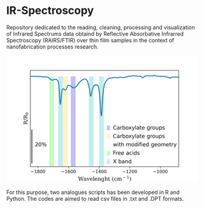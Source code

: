 # IR-Spectroscopy

Repository dedicated to the reading, cleaning, processing and visualization of Infrared Spectrums data obtaind by Reflective Absorbative Infrarred Spectroscopy (RAIRS/FTIR) over thin film samples in the context of nanofabrication processes research.

![alt text](https://github.com/renecartaya/IR-Spectroscopy/blob/main/Plots/RAIRS_model_py.png)

For this purpose, two analogues scripts has been developed in R and Python. The codes are aimed to read csv files in .txt and .DPT formats.
